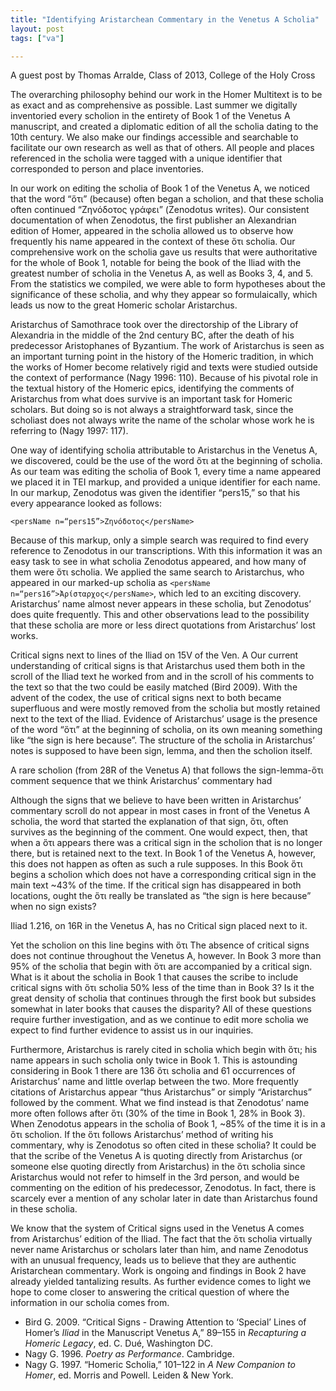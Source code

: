 ```yaml
---
title: "Identifying Aristarchean Commentary in the Venetus A Scholia"
layout: post
tags: ["va"]

---
```



A guest post by Thomas Arralde, Class of 2013, College of the Holy Cross

The overarching philosophy behind our work in the Homer Multitext is to be as exact and as comprehensive as possible. Last summer we digitally inventoried every scholion in the entirety of Book 1 of the Venetus A manuscript, and created a diplomatic edition of all the scholia dating to the 10th century. We also make our findings accessible and searchable to facilitate our own research as well as that of others. All people and places referenced in the scholia were tagged with a unique identifier that corresponded to person and place inventories.

In our work on editing the scholia of Book 1 of the Venetus A, we noticed that the word “ὅτι” (because) often began a scholion, and that these scholia often continued “Ζηνόδοτος γράφει” (Zenodotus writes). Our consistent documentation of when Zenodotus, the first publisher an Alexandrian edition of Homer, appeared in the scholia allowed us to observe how frequently his name appeared in the context of these ὅτι scholia. Our comprehensive work on the scholia gave us results that were authoritative for the whole of Book 1, notable for being the book of the Iliad with the greatest number of scholia in the Venetus A, as well as Books 3, 4, and 5. From the statistics we compiled, we were able to form hypotheses about the significance of these scholia, and why they appear so formulaically, which leads us now to the great Homeric scholar Aristarchus.

Aristarchus of Samothrace took over the directorship of the Library of Alexandria in the middle of the 2nd century BC, after the death of his predecessor Aristophanes of Byzantium. The work of Aristarchus is seen as an important turning point in the history of the Homeric tradition, in which the works of Homer become relatively rigid and texts were studied outside the context of performance (Nagy 1996: 110). Because of his pivotal role in the textual history of the Homeric epics, identifying the comments of Aristarchus from what does survive is an important task for Homeric scholars. But doing so is not always a straightforward task, since the scholiast does not always write the name of the scholar whose work he is referring to (Nagy 1997: 117).

One way of identifying scholia attributable to Aristarchus in the Venetus A, we discovered, could be the use of the word ὅτι at the beginning of scholia. As our team was editing the scholia of Book 1, every time a name appeared we placed it in TEI markup, and provided a unique identifier for each name. In our markup, Zenodotus was given the identifier “pers15,” so that his every appearance looked as follows:

    <persName n=“pers15”>Ζηνόδοτος</persName>


Because of this markup, only a simple search was required to find every reference to Zenodotus in our transcriptions. With this information it was an easy task to see in what scholia Zenodotus appeared, and how many of them were ὅτι scholia. We applied the same search to Aristarchus, who appeared in our marked-up scholia as `<persName n=“pers16”>Ἀρίσταρχος</persName>`, which led to an exciting discovery. Aristarchus’ name almost never appears in these scholia, but Zenodotus’ does quite frequently. This and other observations lead to the possibility that these scholia are more or less direct quotations from Aristarchus’ lost works.


Critical signs next to lines of the Iliad on 15V of the Ven. A
Our current understanding of critical signs is that Aristarchus used them both in the scroll of the Iliad text he worked from and in the scroll of his comments to the text so that the two could be easily matched (Bird 2009). With the advent of the codex, the use of critical signs next to both became superfluous and were mostly removed from the scholia but mostly retained next to the text of the Iliad. Evidence of Aristarchus’ usage is the presence of the word “ὅτι” at the beginning of scholia, on its own meaning something like “the sign is here because”. The structure of the scholia in Aristarchus’ notes is supposed to have been sign, lemma, and then the scholion itself.

A rare scholion (from 28R of the Venetus A) that follows the sign-lemma-ὅτι comment sequence that we think Aristarchus’ commentary had

Although the signs that we believe to have been written in Aristarchus’ commentary scroll do not appear in most cases in front of the Venetus A scholia, the word that started the explanation of that sign, ὅτι, often survives as the beginning of the comment. One would expect, then, that when a ὅτι appears there was a critical sign in the scholion that is no longer there, but is retained next to the text. In Book 1 of the Venetus A, however, this does not happen as often as such a rule supposes. In this Book ὅτι begins a scholion which does not have a corresponding critical sign in the main text ~43% of the time. If the critical sign has disappeared in both locations, ought the ὅτι really be translated as “the sign is here because” when no sign exists?

Iliad 1.216, on 16R in the Venetus A, has no Critical sign placed next to it.

Yet the scholion on this line begins with ὅτι
 The absence of critical signs does not continue throughout the Venetus A, however. In Book 3 more than 95% of the scholia that begin with ὅτι are accompanied by a critical sign. What is it about the scholia in Book 1 that causes the scribe to include critical signs with ὅτι scholia 50% less of the time than in Book 3? Is it the great density of scholia that continues through the first book but subsides somewhat in later books that causes the disparity? All of these questions require further investigation, and as we continue to edit more scholia we expect to find further evidence to assist us in our inquiries.

Furthermore, Aristarchus is rarely cited in scholia which begin with ὅτι; his name appears in such scholia only twice in Book 1. This is astounding considering in Book 1 there are 136 ὅτι scholia and 61 occurrences of Aristarchus’ name and little overlap between the two. More frequently citations of Aristarchus appear “thus Aristarchus” or simply “Aristarchus” followed by the comment. What we find instead is that Zenodotus’ name more often follows after ὅτι (30% of the time in Book 1, 28% in Book 3). When Zenodotus appears in the scholia of Book 1, ~85% of the time it is in a ὅτι scholion. If the ὅτι follows Aristarchus’ method of writing his commentary, why is Zenodotus so often cited in these scholia? It could be that the scribe of the Venetus A is quoting directly from Aristarchus (or someone else quoting directly from Aristarchus) in the ὅτι scholia since Aristarchus would not refer to himself in the 3rd person, and would be commenting on the edition of his predecessor, Zenodotus. In fact, there is scarcely ever a mention of any scholar later in date than Aristarchus found in these scholia.

We know that the system of Critical signs used in the Venetus A comes from Aristarchus’ edition of the Iliad. The fact that the ὅτι scholia virtually never name Aristarchus or scholars later than him, and name Zenodotus with an unusual frequency, leads us to believe that they are authentic Aristarchean commentary. Work is ongoing and findings in Book 2 have already yielded tantalizing results. As further evidence comes to light we hope to come closer to answering the critical question of where the information in our scholia comes from.


- Bird G. 2009. “Critical Signs - Drawing Attention to ‘Special’ Lines of Homer’s *Iliad* in the Manuscript Venetus A,” 89–155 in *Recapturing a Homeric Legacy*, ed. C. Dué, Washington DC.
- Nagy G. 1996. *Poetry as Performance*. Cambridge.
- Nagy G. 1997. “Homeric Scholia,” 101–122 in *A New Companion to Homer*, ed. Morris and Powell. Leiden & New York.
